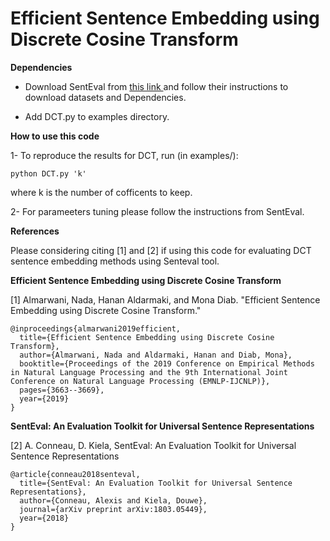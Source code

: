 # Efficient Sentence Embedding using Discrete Cosine Transform

**Dependencies**

- Download SentEval from [this link ](https://github.com/facebookresearch/SentEval) and follow their instructions to download datasets and Dependencies.

- Add DCT.py to examples directory.



**How to use this code**

1- To reproduce the results for DCT, run (in examples/):
```
python DCT.py 'k'
```
where k is the number of cofficents to keep.

2- For parameeters tuning please follow the instructions from SentEval. 




**References**

Please considering citing [1] and [2] if using this code for evaluating DCT sentence embedding methods using Senteval tool.

**Efficient Sentence Embedding using Discrete Cosine Transform**

[1] Almarwani, Nada, Hanan Aldarmaki, and Mona Diab. "Efficient Sentence Embedding using Discrete Cosine Transform." 
```
@inproceedings{almarwani2019efficient,
  title={Efficient Sentence Embedding using Discrete Cosine Transform},
  author={Almarwani, Nada and Aldarmaki, Hanan and Diab, Mona},
  booktitle={Proceedings of the 2019 Conference on Empirical Methods in Natural Language Processing and the 9th International Joint Conference on Natural Language Processing (EMNLP-IJCNLP)},
  pages={3663--3669},
  year={2019}
}
```
**SentEval: An Evaluation Toolkit for Universal Sentence Representations**

[2] A. Conneau, D. Kiela, SentEval: An Evaluation Toolkit for Universal Sentence Representations
```
@article{conneau2018senteval,
  title={SentEval: An Evaluation Toolkit for Universal Sentence Representations},
  author={Conneau, Alexis and Kiela, Douwe},
  journal={arXiv preprint arXiv:1803.05449},
  year={2018}
}
```
